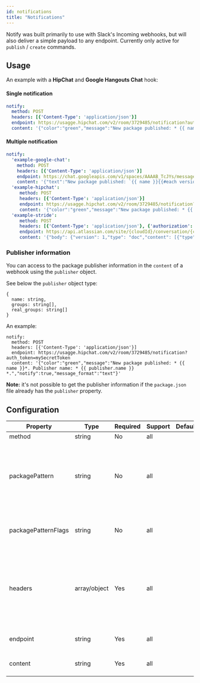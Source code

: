 ```yaml
---
id: notifications
title: "Notifications"
---
```


Notify was built primarily to use with Slack's Incoming
webhooks, but will also deliver a simple payload to
any endpoint. Currently only active for `publish` / `create`
commands.

## Usage

An example with a **HipChat** and **Google Hangouts Chat** hook:

#### Single notification

```yaml
notify:
  method: POST
  headers: [{'Content-Type': 'application/json'}]
  endpoint: https://usagge.hipchat.com/v2/room/3729485/notification?auth_token=mySecretToken
  content: '{"color":"green","message":"New package published: * {{ name }}*","notify":true,"message_format":"text"}'
```

#### Multiple notification

```yaml
notify:
  'example-google-chat':
    method: POST
    headers: [{'Content-Type': 'application/json'}]
    endpoint: https://chat.googleapis.com/v1/spaces/AAAAB_TcJYs/messages?key=myKey&token=myToken
    content: '{"text":"New package published: `{{ name }}{{#each versions}} v{{version}}{{/each}}`"}'
  'example-hipchat':
     method: POST
     headers: [{'Content-Type': 'application/json'}]
     endpoint: https://usagge.hipchat.com/v2/room/3729485/notification?auth_token=mySecretToken
     content: '{"color":"green","message":"New package published: * {{ name }}*","notify":true,"message_format":"text"}'
  'example-stride':
     method: POST
     headers: [{'Content-Type': 'application/json'}, {'authorization': 'Bearer secretToken'}]
     endpoint: https://api.atlassian.com/site/{cloudId}/conversation/{conversationId}/message
     content: '{"body": {"version": 1,"type": "doc","content": [{"type": "paragraph","content": [{"type": "text","text": "New package published: * {{ name }}* Publisher name: * {{ publisher.name }}"}]}]}}'     
```

### Publisher information

You can access to the package publisher information in the `content` of a webhook using the `publisher` object.

See below the `publisher` object type:

```
{
  name: string,
  groups: string[],
  real_groups: string[]
}
```

An example:

```
notify:
  method: POST
  headers: [{'Content-Type': 'application/json'}]
  endpoint: https://usagge.hipchat.com/v2/room/3729485/notification?auth_token=mySecretToken
  content: '{"color":"green","message":"New package published: * {{ name }}*. Publisher name: * {{ publisher.name }} *.","notify":true,"message_format":"text"}'
```

**Note:** it's not possible to get the publisher information if the `package.json` file already has the `publisher` property.

## Configuration

Property | Type | Required | Support | Default | Description
--- | --- | --- | --- | --- | ---
method| string | No | all |  | HTTP verb
packagePattern| string | No | all |  | Only run this notification if the package name matches the regular expression
packagePatternFlags| string | No | all |   | Any flags to be used with the regular expression
headers| array/object | Yes | all |  | If this endpoint requires specific headers, set them here as an array of key: value objects.
endpoint| string | Yes | all |  | set the URL endpoint for this call
content| string | Yes | all |  | any [handlebar](https://handlebarsjs.com/) expressions
